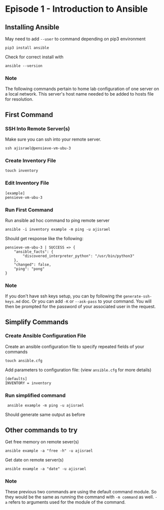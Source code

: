 # Episode 1 - Introduction to Ansible

## Installing Ansible
May need to add ```--user``` to command depending on pip3 environment
```
pip3 install ansible
```

Check for correct install with
```
ansible --version
```

### Note
The following commands pertain to home lab configuration of one server on a local network.
This server's host name needed to be added to hosts file for resolution.

## First Command
### SSH Into Remote Server(s)
Make sure you can ssh into your remote server.
```
ssh ajisrael@pensieve-vm-ubu-3
```
### Create Inventory File
```
touch inventory
```
### Edit Inventory File
```
[example]
pensieve-vm-ubu-3
```
### Run First Command
Run ansible ad hoc command to ping remote server
```
ansible -i inventory example -m ping -u ajisrael
```
Should get response like the following:
```
pensieve-vm-ubu-3 | SUCCESS => {
    "ansible_facts": {
        "discovered_interpreter_python": "/usr/bin/python3"
    },
    "changed": false,
    "ping": "pong"
}
```

### Note
If you don't have ssh keys setup, you can by following the ```generate-ssh-keys.md``` doc.
Or you can add ```-K``` or ```--ask-pass``` to your command. You will then be prompted for
the password of your associated user in the request.

## Simplify Commands
### Create Ansible Configuration File
Create an ansible configuration file to specify repeated fields of your commands
```
touch ansible.cfg
```

Add parameters to configuration file: (view ```ansible.cfg``` for more details)
```
[defaults]
INVENTORY = inventory
```

### Run simplified command
```
 ansible example -m ping -u ajisrael
```
Should generate same output as before

## Other commands to try
Get free memory on remote sever(s)
```
ansible example -a "free -h" -u ajisrael
```
Get date on remote server(s)
```
ansible example -a "date" -u ajisrael
```
### Note
These previous two commands are using the default command module. So they would be the same
as running the command with ```-m command``` as well. ```-a``` refers to arguments used for
the module of the command.